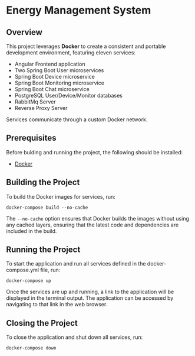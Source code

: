 # Energy Management System

## Overview
This project leverages **Docker** to create a consistent and portable development environment, featuring eleven services:

* Angular Frontend application
* Two Spring Boot User microservices
* Spring Boot Device microservice
* Spring Boot Monitoring microservice
* Spring Boot Chat microservice
* PostgreSQL User/Device/Monitor databases
* RabbitMq Server
* Reverse Proxy Server

Services communicate through a custom Docker network.

## Prerequisites

Before bulding and running the project, the following should be installed:

- [Docker](https://docs.docker.com/get-docker/)

## Building the Project

To build the Docker images for services, run:

`docker-compose build --no-cache`

The `--no-cache` option ensures that Docker builds the images without using any cached layers, ensuring that the latest code and dependencies are included in the build.

## Running the Project

To start the application and run all services defined in the docker-compose.yml file, run:

`docker-compose up`

Once the services are up and running, a link to the application will be displayed in the terminal output. The application can be accessed by navigating to that link in the web browser. 

## Closing the Project

To close the application and shut down all services, run:

`docker-compose down`